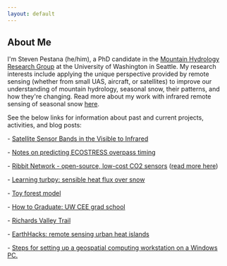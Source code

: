 ```yaml
---
layout: default
---
```


## About Me

I'm Steven Pestana (he/him), a PhD candidate in the [Mountain Hydrology Research Group](https://depts.washington.edu/mtnhydr/) at the University of Washington in Seattle. My research interests include applying the unique perspective provided by remote sensing (whether from small UAS, aircraft, or satellites) to improve our understanding of mountain hydrology, seasonal snow, their patterns, and how they're changing. Read more about my work with infrared remote sensing of seasonal snow [here](https://depts.washington.edu/mtnhydr/Pages/Research%20Profiles/SnowIR.html).

See the below links for information about past and current projects, activities, and blog posts:

<p class="view">- <a href="https://spestana.github.io/sensor-bands/">Satellite Sensor Bands in the Visible to Infrared</a></p>
<p class="view">- <a href="https://spestana.github.io/ecostress-utils/">Notes on predicting ECOSTRESS overpass timing</a></p>
<p class="view">- <a href="https://www.ribbitnetwork.org/">Ribbit Network - open-source, low-cost CO2 sensors</a> (<a href="https://www.hackster.io/stevenpest/seattleribbitnetwork-e550e2">read more here</a>)</p>
<p class="view">- <a href="https://spestana.github.io/atmos-boundary-layer/">Learning turbpy: sensible heat flux over snow</a></p>
<p class="view">- <a href="https://spestana.github.io/toy-forest-model/">Toy forest model</a></p>
<p class="view">- <a href="https://spestana.github.io/how-to-graduate/">How to Graduate: UW CEE grad school</a></p>
<p class="view">- <a href="https://spestana.github.io/richards-valley-trail/">Richards Valley Trail</a></p>
<p class="view">- <a href="https://spestana.github.io/urban-heat-hack/">EarthHacks: remote sensing urban heat islands</a></p>
<p class="view">- <a href="[https://spestana.github.io/urban-heat-hack/](https://gist.github.com/spestana/f631b033f0b5f591edbf5313be82db7e)">Steps for setting up a geospatial computing workstation on a Windows PC.</a></p>
